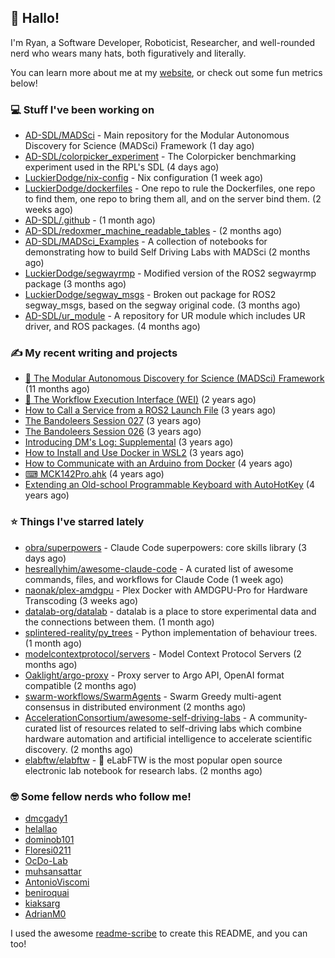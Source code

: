 ## 👋 Hallo!

I'm Ryan, a Software Developer, Roboticist, Researcher, and well-rounded nerd who wears many hats, both figuratively and literally.

You can learn more about me at my [website](https://ryandlewis.dev), or check out some fun metrics below!

### 💻 Stuff I've been working on

- [AD-SDL/MADSci](https://github.com/AD-SDL/MADSci) - Main repository for the Modular Autonomous Discovery for Science (MADSci) Framework (1 day ago)
- [AD-SDL/colorpicker_experiment](https://github.com/AD-SDL/colorpicker_experiment) - The Colorpicker benchmarking experiment used in the RPL&#39;s SDL (4 days ago)
- [LuckierDodge/nix-config](https://github.com/LuckierDodge/nix-config) - Nix configuration (1 week ago)
- [LuckierDodge/dockerfiles](https://github.com/LuckierDodge/dockerfiles) - One repo to rule the Dockerfiles, one repo to find them, one repo to bring them all, and on the server bind them. (2 weeks ago)
- [AD-SDL/.github](https://github.com/AD-SDL/.github) -  (1 month ago)
- [AD-SDL/redoxmer_machine_readable_tables](https://github.com/AD-SDL/redoxmer_machine_readable_tables) -  (2 months ago)
- [AD-SDL/MADSci_Examples](https://github.com/AD-SDL/MADSci_Examples) - A collection of notebooks for demonstrating how to build Self Driving Labs with MADSci (2 months ago)
- [LuckierDodge/segwayrmp](https://github.com/LuckierDodge/segwayrmp) - Modified version of the ROS2 segwayrmp package (3 months ago)
- [LuckierDodge/segway_msgs](https://github.com/LuckierDodge/segway_msgs) - Broken out package for ROS2 segway_msgs, based on the segway original code. (3 months ago)
- [AD-SDL/ur_module](https://github.com/AD-SDL/ur_module) - A repository for UR module which includes UR driver, and ROS packages. (4 months ago)

### ✍ My recent writing and projects

- [🦑 The Modular Autonomous Discovery for Science (MADSci) Framework](https://ryandlewis.dev/projects/madsci/) (11 months ago)
- [🧪 The Workflow Execution Interface (WEI)](https://ryandlewis.dev/projects/wei/) (2 years ago)
- [How to Call a Service from a ROS2 Launch File](https://ryandlewis.dev/posts/callserviceinros2launch/) (3 years ago)
- [The Bandoleers Session 027](https://ryandlewis.dev/posts/ttrpg/thebandoleers027/) (3 years ago)
- [The Bandoleers Session 026](https://ryandlewis.dev/posts/ttrpg/thebandoleers026/) (3 years ago)
- [Introducing DM&#39;s Log: Supplemental](https://ryandlewis.dev/posts/ttrpg/introducingdmslog/) (3 years ago)
- [How to Install and Use Docker in WSL2](https://ryandlewis.dev/posts/howtowsldocker/) (3 years ago)
- [How to Communicate with an Arduino from Docker](https://ryandlewis.dev/posts/howtoarduinodocker/) (4 years ago)
- [⌨ MCK142Pro.ahk](https://ryandlewis.dev/projects/mck142pro/) (4 years ago)
- [Extending an Old-school Programmable Keyboard with AutoHotKey](https://ryandlewis.dev/posts/mck142pro/) (4 years ago)

### ⭐ Things I've starred lately

- [obra/superpowers](https://github.com/obra/superpowers) - Claude Code superpowers: core skills library (3 days ago)
- [hesreallyhim/awesome-claude-code](https://github.com/hesreallyhim/awesome-claude-code) - A curated list of awesome commands, files, and workflows for Claude Code (1 week ago)
- [naonak/plex-amdgpu](https://github.com/naonak/plex-amdgpu) - Plex Docker with AMDGPU-Pro for Hardware Transcoding (3 weeks ago)
- [datalab-org/datalab](https://github.com/datalab-org/datalab) - datalab is a place to store experimental data and the connections between them. (1 month ago)
- [splintered-reality/py_trees](https://github.com/splintered-reality/py_trees) - Python implementation of behaviour trees. (1 month ago)
- [modelcontextprotocol/servers](https://github.com/modelcontextprotocol/servers) - Model Context Protocol Servers (2 months ago)
- [Oaklight/argo-proxy](https://github.com/Oaklight/argo-proxy) - Proxy server to Argo API, OpenAI format compatible (2 months ago)
- [swarm-workflows/SwarmAgents](https://github.com/swarm-workflows/SwarmAgents) - Swarm Greedy multi-agent consensus in distributed environment (2 months ago)
- [AccelerationConsortium/awesome-self-driving-labs](https://github.com/AccelerationConsortium/awesome-self-driving-labs) - A community-curated list of resources related to self-driving labs which combine hardware automation and artificial intelligence to accelerate scientific discovery. (2 months ago)
- [elabftw/elabftw](https://github.com/elabftw/elabftw) - :notebook: eLabFTW is the most popular open source electronic lab notebook for research labs. (2 months ago)

### 🤓 Some fellow nerds who follow me!

- [dmcgady1](https://github.com/dmcgady1)
- [helallao](https://github.com/helallao)
- [dominob101](https://github.com/dominob101)
- [Floresi0211](https://github.com/Floresi0211)
- [OcDo-Lab](https://github.com/OcDo-Lab)
- [muhsansattar](https://github.com/muhsansattar)
- [AntonioViscomi](https://github.com/AntonioViscomi)
- [beniroquai](https://github.com/beniroquai)
- [kiaksarg](https://github.com/kiaksarg)
- [AdrianM0](https://github.com/AdrianM0)

I used the awesome [readme-scribe](https://github.com/muesli/readme-scribe) to create this README, and you can too!
